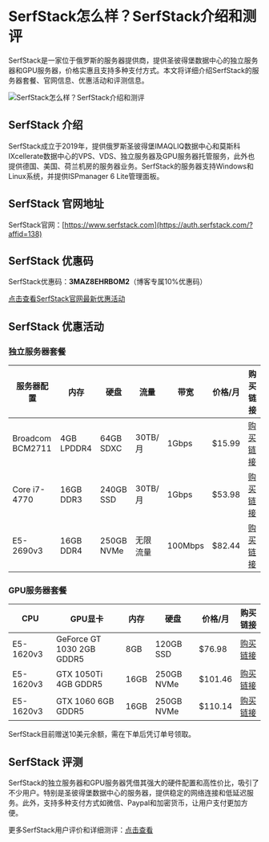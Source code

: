 # SerfStack怎么样？SerfStack介绍和测评

SerfStack是一家位于俄罗斯的服务器提供商，提供圣彼得堡数据中心的独立服务器和GPU服务器，价格实惠且支持多种支付方式。本文将详细介绍SerfStack的服务器套餐、官网信息、优惠活动和评测信息。

![SerfStack怎么样？SerfStack介绍和测评](https://github.com/user-attachments/assets/e2536c73-b265-4a53-b89a-5f520109db15)

## SerfStack 介绍

SerfStack成立于2019年，提供俄罗斯圣彼得堡IMAQLIQ数据中心和莫斯科IXcellerate数据中心的VPS、VDS、独立服务器及GPU服务器托管服务，此外也提供德国、美国、荷兰机房的服务器业务。SerfStack的服务器支持Windows和Linux系统，并提供ISPmanager 6 Lite管理面板。

## SerfStack 官网地址

SerfStack官网：[https://www.serfstack.com](https://auth.serfstack.com/?affid=138)

## SerfStack 优惠码

SerfStack优惠码：**3MAZ8EHRBOM2**（博客专属10%优惠码）  

[点击查看SerfStack官网最新优惠活动](https://auth.serfstack.com/?affid=138)

## SerfStack 优惠活动

### 独立服务器套餐

| 服务器配置            | 内存                | 硬盘               | 流量       | 带宽       | 价格/月          | 购买链接                                                    |
| --------------------- | ------------------- | ------------------ | ---------- | ---------- | ---------------- | ----------------------------------------------------------- |
| Broadcom BCM2711       | 4GB LPDDR4           | 64GB SDXC          | 30TB/月    | 1Gbps      | $15.99           | [购买链接](https://auth.serfstack.com/?affid=138)               |
| Core i7-4770           | 16GB DDR3            | 240GB SSD          | 30TB/月    | 1Gbps      | $53.98           | [购买链接](https://auth.serfstack.com/?affid=138)               |
| E5-2690v3             | 16GB DDR4            | 250GB NVMe         | 无限流量   | 100Mbps    | $82.44           | [购买链接](https://auth.serfstack.com/?affid=138)               |

### GPU服务器套餐

| CPU            | GPU显卡                  | 内存  | 硬盘           | 价格/月           | 购买链接                                                    |
| -------------- | ------------------------ | ----- | -------------- | ---------------- | ----------------------------------------------------------- |
| E5-1620v3      | GeForce GT 1030 2GB GDDR5 | 8GB   | 120GB SSD      | $76.98           | [购买链接](https://auth.serfstack.com/?affid=138)                    |
| E5-1620v3      | GTX 1050Ti 4GB GDDR5      | 16GB  | 250GB NVMe     | $101.46          | [购买链接](https://auth.serfstack.com/?affid=138)                    |
| E5-1620v3      | GTX 1060 6GB GDDR5        | 16GB  | 250GB NVMe     | $110.14          | [购买链接](https://auth.serfstack.com/?affid=138)                    |

SerfStack目前赠送10美元余额，需在下单后凭订单号领取。

## SerfStack 评测

SerfStack的独立服务器和GPU服务器凭借其强大的硬件配置和高性价比，吸引了不少用户。特别是圣彼得堡数据中心的服务器，提供稳定的网络连接和低延迟服务。此外，支持多种支付方式如微信、Paypal和加密货币，让用户支付更加方便。

更多SerfStack用户评价和详细测评：[点击查看](https://auth.serfstack.com/?affid=138)
